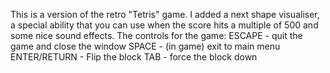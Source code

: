 This is a version of the retro "Tetris" game. I added a next shape visualiser, a special ability that you can use when the score hits a multiple of 500
and some nice sound effects. The controls for the game:
ESCAPE - quit the game and close the window
SPACE - (in game) exit to main menu
ENTER/RETURN - Flip the block
TAB - force the block down
